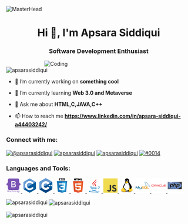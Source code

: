 ![MasterHead](https://thumbs.dreamstime.com/b/software-development-business-process-automation-internet-technology-concept-virtual-screen-software-development-143587196.jpg)


<h1 align="center">Hi 👋, I'm Apsara Siddiqui</h1>
<h3 align="center">Software Development Enthusiast</h3>

<img align="right" alt="Coding" width="400" src= "https://i.pinimg.com/originals/e7/26/c7/e726c74ac081eed50feee1433d12c998.gif">


<p align="left"> <img src="https://komarev.com/ghpvc/?username=apsarasiddiqui&label=Profile%20views&color=0e75b6&style=flat" alt="apsarasiddiqui" /> </p>

- 🔭 I’m currently working on **something cool**

- 🌱 I’m currently learning **Web 3.0 and Metaverse**

- 💬 Ask me about **HTML,C,JAVA,C++**

- 📫 How to reach me **https://www.linkedin.com/in/apsara-siddiqui-a44403242/**

<h3 align="left">Connect with me:</h3>
<p align="left">
<a href="https://twitter.com/@apsarasiddiqui" target="blank"><img align="center" src="https://raw.githubusercontent.com/rahuldkjain/github-profile-readme-generator/master/src/images/icons/Social/twitter.svg" alt="@apsarasiddiqui" height="30" width="40" /></a>
<a href="https://linkedin.com/in/apsarasiddiqui" target="blank"><img align="center" src="https://raw.githubusercontent.com/rahuldkjain/github-profile-readme-generator/master/src/images/icons/Social/linked-in-alt.svg" alt="apsarasiddiqui" height="30" width="40" /></a>
<a href="https://fb.com/apsarasiddiqui" target="blank"><img align="center" src="https://raw.githubusercontent.com/rahuldkjain/github-profile-readme-generator/master/src/images/icons/Social/facebook.svg" alt="apsarasiddiqui" height="30" width="40" /></a>
<a href="https://discord.gg/#0014" target="blank"><img align="center" src="https://raw.githubusercontent.com/rahuldkjain/github-profile-readme-generator/master/src/images/icons/Social/discord.svg" alt="#0014" height="30" width="40" /></a>
</p>

<h3 align="left">Languages and Tools:</h3>
<p align="left"> <a href="https://getbootstrap.com" target="_blank" rel="noreferrer"> <img src="https://raw.githubusercontent.com/devicons/devicon/master/icons/bootstrap/bootstrap-plain-wordmark.svg" alt="bootstrap" width="40" height="40"/> </a> <a href="https://www.cprogramming.com/" target="_blank" rel="noreferrer"> <img src="https://raw.githubusercontent.com/devicons/devicon/master/icons/c/c-original.svg" alt="c" width="40" height="40"/> </a> <a href="https://www.w3schools.com/cpp/" target="_blank" rel="noreferrer"> <img src="https://raw.githubusercontent.com/devicons/devicon/master/icons/cplusplus/cplusplus-original.svg" alt="cplusplus" width="40" height="40"/> </a> <a href="https://www.w3schools.com/css/" target="_blank" rel="noreferrer"> <img src="https://raw.githubusercontent.com/devicons/devicon/master/icons/css3/css3-original-wordmark.svg" alt="css3" width="40" height="40"/> </a> <a href="https://www.w3.org/html/" target="_blank" rel="noreferrer"> <img src="https://raw.githubusercontent.com/devicons/devicon/master/icons/html5/html5-original-wordmark.svg" alt="html5" width="40" height="40"/> </a> <a href="https://www.java.com" target="_blank" rel="noreferrer"> <img src="https://raw.githubusercontent.com/devicons/devicon/master/icons/java/java-original.svg" alt="java" width="40" height="40"/> </a> <a href="https://developer.mozilla.org/en-US/docs/Web/JavaScript" target="_blank" rel="noreferrer"> <img src="https://raw.githubusercontent.com/devicons/devicon/master/icons/javascript/javascript-original.svg" alt="javascript" width="40" height="40"/> </a> <a href="https://www.linux.org/" target="_blank" rel="noreferrer"> <img src="https://raw.githubusercontent.com/devicons/devicon/master/icons/linux/linux-original.svg" alt="linux" width="40" height="40"/> </a> <a href="https://www.mysql.com/" target="_blank" rel="noreferrer"> <img src="https://raw.githubusercontent.com/devicons/devicon/master/icons/mysql/mysql-original-wordmark.svg" alt="mysql" width="40" height="40"/> </a> <a href="https://www.oracle.com/" target="_blank" rel="noreferrer"> <img src="https://raw.githubusercontent.com/devicons/devicon/master/icons/oracle/oracle-original.svg" alt="oracle" width="40" height="40"/> </a> <a href="https://www.php.net" target="_blank" rel="noreferrer"> <img src="https://raw.githubusercontent.com/devicons/devicon/master/icons/php/php-original.svg" alt="php" width="40" height="40"/> </a> </p>

<p><img align="left" src="https://github-readme-stats.vercel.app/api/top-langs?username=apsarasiddiqui&show_icons=true&locale=en&layout=compact" alt="apsarasiddiqui" /></p>

<p>&nbsp;<img align="center" src="https://github-readme-stats.vercel.app/api?username=apsarasiddiqui&show_icons=true&locale=en" alt="apsarasiddiqui" /></p>

<p><img align="center" src="https://github-readme-streak-stats.herokuapp.com/?user=apsarasiddiqui&" alt="apsarasiddiqui" /></p>
